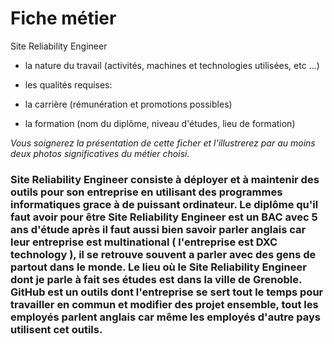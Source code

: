 # Fiche métier

 Site Reliability Engineer

- la nature du travail (activités, machines et technologies utilisées, etc ...)

- les qualités requises:

- la carrière (rémunération et promotions possibles)

- la formation (nom du diplôme, niveau d'études, lieu de formation)



*Vous soignerez la présentation de cette ficher et l'illustrerez par au moins deux photos significatives du métier choisi.*

 ### Site Reliability Engineer consiste à déployer et à maintenir des outils pour son entreprise en utilisant des programmes informatiques grace à de puissant ordinateur. Le diplôme qu'il faut avoir pour être Site Reliability Engineer est un BAC avec 5 ans d'étude après il faut aussi bien savoir parler anglais car leur entreprise est multinational ( l'entreprise est DXC technology ), il se retrouve souvent a parler avec des gens de partout dans le monde. Le lieu où le Site Reliability Engineer dont je parle à fait ses études est dans la ville de Grenoble. GitHub est un outils dont l'entreprise se sert tout le temps pour travailler en commun et modifier des projet ensemble, tout les employés parlent anglais car même les employés d'autre pays utilisent cet outils.  
